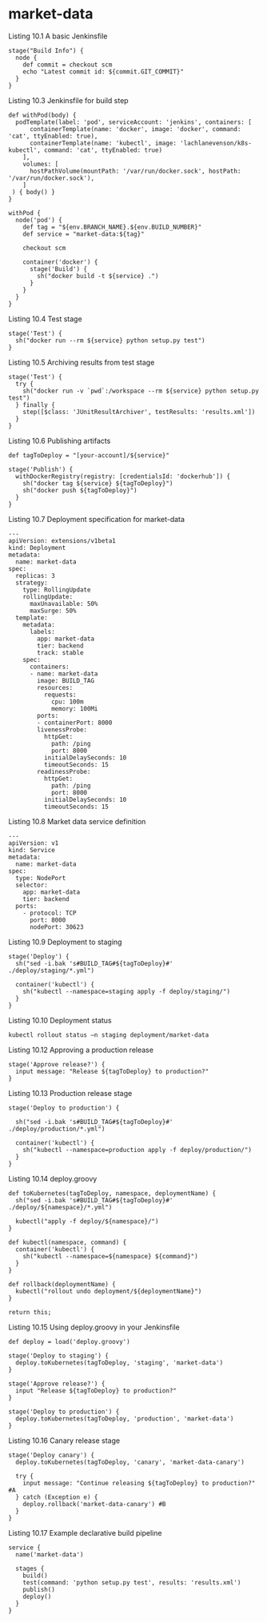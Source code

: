 # market-data

Listing 10.1 A basic Jenkinsfile

```
stage("Build Info") {
  node {
    def commit = checkout scm
    echo "Latest commit id: ${commit.GIT_COMMIT}"
  }
}
```

Listing 10.3 Jenkinsfile for build step

```
def withPod(body) {
  podTemplate(label: 'pod', serviceAccount: 'jenkins', containers: [
      containerTemplate(name: 'docker', image: 'docker', command: 'cat', ttyEnabled: true),
      containerTemplate(name: 'kubectl', image: 'lachlanevenson/k8s-kubectl', command: 'cat', ttyEnabled: true)
    ],
    volumes: [
      hostPathVolume(mountPath: '/var/run/docker.sock', hostPath: '/var/run/docker.sock'),
    ]
 ) { body() }
}

withPod {
  node('pod') {
    def tag = "${env.BRANCH_NAME}.${env.BUILD_NUMBER}"
    def service = "market-data:${tag}"

    checkout scm

    container('docker') {
      stage('Build') {
        sh("docker build -t ${service} .")
      }
    }
  }
}
```

Listing 10.4 Test stage

```
stage('Test') {
  sh("docker run --rm ${service} python setup.py test")
}
```

Listing 10.5 Archiving results from test stage

```
stage('Test') {
  try {
    sh("docker run -v `pwd`:/workspace --rm ${service} python setup.py test")
  } finally {
    step([$class: 'JUnitResultArchiver', testResults: 'results.xml'])
  }
}
```

Listing 10.6 Publishing artifacts

```
def tagToDeploy = "[your-account]/${service}"

stage('Publish') {
  withDockerRegistry(registry: [credentialsId: 'dockerhub']) {
    sh("docker tag ${service} ${tagToDeploy}")
    sh("docker push ${tagToDeploy}")
  }
}
```

Listing 10.7 Deployment specification for market-data

```
---
apiVersion: extensions/v1beta1
kind: Deployment
metadata:
  name: market-data
spec:
  replicas: 3
  strategy:
    type: RollingUpdate
    rollingUpdate:
      maxUnavailable: 50%
      maxSurge: 50%
  template:
    metadata:
      labels:
        app: market-data
        tier: backend
        track: stable
    spec:
      containers:
      - name: market-data
        image: BUILD_TAG
        resources:
          requests:
            cpu: 100m
            memory: 100Mi
        ports:
        - containerPort: 8000
        livenessProbe:
          httpGet:
            path: /ping
            port: 8000
          initialDelaySeconds: 10
          timeoutSeconds: 15
        readinessProbe:
          httpGet:
            path: /ping
            port: 8000
          initialDelaySeconds: 10
          timeoutSeconds: 15
```

Listing 10.8 Market data service definition

```
---
apiVersion: v1
kind: Service
metadata:
  name: market-data
spec:
  type: NodePort
  selector:
    app: market-data
    tier: backend
  ports:
    - protocol: TCP
      port: 8000
      nodePort: 30623
```

Listing 10.9 Deployment to staging

```
stage('Deploy') {
  sh("sed -i.bak 's#BUILD_TAG#${tagToDeploy}#' ./deploy/staging/*.yml")

  container('kubectl') {
    sh("kubectl --namespace=staging apply -f deploy/staging/")
  }
}
```

Listing 10.10 Deployment status

```
kubectl rollout status –n staging deployment/market-data
```

Listing 10.12 Approving a production release

```
stage('Approve release?') {
  input message: "Release ${tagToDeploy} to production?"
}
```

Listing 10.13 Production release stage

```
stage('Deploy to production') {

  sh("sed -i.bak 's#BUILD_TAG#${tagToDeploy}#' ./deploy/production/*.yml")

  container('kubectl') {
    sh("kubectl --namespace=production apply -f deploy/production/")
  }
}
```

Listing 10.14 deploy.groovy

```
def toKubernetes(tagToDeploy, namespace, deploymentName) {
  sh("sed -i.bak 's#BUILD_TAG#${tagToDeploy}#' ./deploy/${namespace}/*.yml")

  kubectl("apply -f deploy/${namespace}/")
}

def kubectl(namespace, command) {
  container('kubectl') {
    sh("kubectl --namespace=${namespace} ${command}")
  }
}

def rollback(deploymentName) {
  kubectl("rollout undo deployment/${deploymentName}")
}

return this;
```

Listing 10.15 Using deploy.groovy in your Jenkinsfile

```
def deploy = load('deploy.groovy')

stage('Deploy to staging') {
  deploy.toKubernetes(tagToDeploy, 'staging', 'market-data')
}

stage('Approve release?') {
  input "Release ${tagToDeploy} to production?"
}

stage('Deploy to production') {
  deploy.toKubernetes(tagToDeploy, 'production', 'market-data')
}
```

Listing 10.16 Canary release stage

```
stage('Deploy canary') {
  deploy.toKubernetes(tagToDeploy, 'canary', 'market-data-canary')

  try {
    input message: "Continue releasing ${tagToDeploy} to production?" #A
  } catch (Exception e) {
    deploy.rollback('market-data-canary') #B
  }
}
```

Listing 10.17 Example declarative build pipeline

```
service {
  name('market-data')

  stages {
    build()
    test(command: 'python setup.py test', results: 'results.xml')
    publish()
    deploy()
  }
}
```
